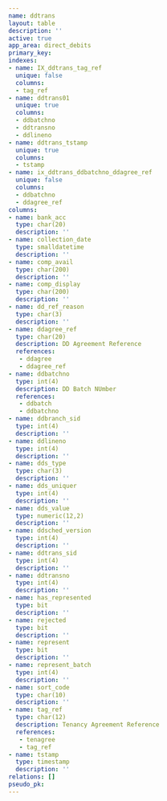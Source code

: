 ```yaml
---
name: ddtrans
layout: table
description: ''
active: true
app_area: direct_debits
primary_key: 
indexes:
- name: IX_ddtrans_tag_ref
  unique: false
  columns:
  - tag_ref
- name: ddtrans01
  unique: true
  columns:
  - ddbatchno
  - ddtransno
  - ddlineno
- name: ddtrans_tstamp
  unique: true
  columns:
  - tstamp
- name: ix_ddtrans_ddbatchno_ddagree_ref
  unique: false
  columns:
  - ddbatchno
  - ddagree_ref
columns:
- name: bank_acc
  type: char(20)
  description: ''
- name: collection_date
  type: smalldatetime
  description: ''
- name: comp_avail
  type: char(200)
  description: ''
- name: comp_display
  type: char(200)
  description: ''
- name: dd_ref_reason
  type: char(3)
  description: ''
- name: ddagree_ref
  type: char(20)
  description: DD Agreement Reference
  references:
   - ddagree
   - ddagree_ref
- name: ddbatchno
  type: int(4)
  description: DD Batch NUmber
  references:
   - ddbatch
   - ddbatchno
- name: ddbranch_sid
  type: int(4)
  description: ''
- name: ddlineno
  type: int(4)
  description: ''
- name: dds_type
  type: char(3)
  description: ''
- name: dds_uniquer
  type: int(4)
  description: ''
- name: dds_value
  type: numeric(12,2)
  description: ''
- name: ddsched_version
  type: int(4)
  description: ''
- name: ddtrans_sid
  type: int(4)
  description: ''
- name: ddtransno
  type: int(4)
  description: ''
- name: has_represented
  type: bit
  description: ''
- name: rejected
  type: bit
  description: ''
- name: represent
  type: bit
  description: ''
- name: represent_batch
  type: int(4)
  description: ''
- name: sort_code
  type: char(10)
  description: ''
- name: tag_ref
  type: char(12)
  description: Tenancy Agreement Reference
  references:
   - tenagree
   - tag_ref
- name: tstamp
  type: timestamp
  description: ''
relations: []
pseudo_pk: 
---
```


